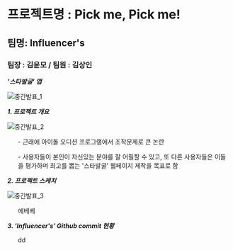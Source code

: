 # 프로젝트명 : Pick me, Pick me!

## 팀명: Influencer's

### 팀장 : 김윤모 / 팀원 : 김상인

__<em> '스타발굴' 앱 </em>__

![중간발표_1](https://user-images.githubusercontent.com/57213710/70390732-faef3100-1a10-11ea-815b-ae8556be0c20.PNG)


__<em> 1. 프로젝트 개요 </em>__

![중간발표_2](https://user-images.githubusercontent.com/57213710/70320760-db1d0900-1868-11ea-97ab-3f97bc920c42.PNG)

<ul> - 근래에 아이돌 오디션 프로그램에서 조작문제로 큰 논란 </ul>
<ul> - 사용자들이 본인이 자신있는 분야를 잘 어필할 수 있고, 
       또 다른 사용자들은 이들을 평가하며 최고를 뽑는 '스타발굴' 웹페이지 제작을 목표로 함 </ul>

  
 
__<em> 2. 프로젝트 스케치 </em>__

![중간발표_3](https://user-images.githubusercontent.com/57213710/70320769-e53f0780-1868-11ea-87da-02386bdc9ceb.PNG)

<ul> 에베베 </ul>


__<em> 3. 'Influencer's' Github commit 현황 </em>__

<ul> dd </ul>

